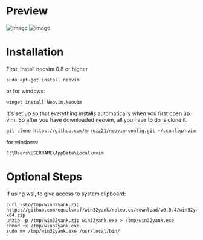 # Preview #
![image](https://github.com/m-ruiz21/neovim-config/assets/38898004/0ff8179e-23d7-4e58-8c2a-560994724155)
![image](https://github.com/m-ruiz21/neovim-config/assets/38898004/87aba6ec-2008-4ca3-838e-fbd1d75cc6b1)

# Installation #
First, install neovim 0.8 or higher
```
sudo apt-get install neovim
```
or for windows:
```
winget install Neovim.Neovim
```

It's set up so that everything installs automatically when you first open up vim. So after you have downloaded neovim, all you have to do is clone it.
```
git clone https://github.com/m-ruiz21/neovim-config.git ~/.config/nvim
```
for windows:
```
C:\Users\USERNAME\AppData\Local\nvim
```

# Optional Steps #
If using wsl, to give access to system clipboard:
```
curl -sLo/tmp/win32yank.zip https://github.com/equalsraf/win32yank/releases/download/v0.0.4/win32yank-x64.zip
unzip -p /tmp/win32yank.zip win32yank.exe > /tmp/win32yank.exe
chmod +x /tmp/win32yank.exe
sudo mv /tmp/win32yank.exe /usr/local/bin/
```
